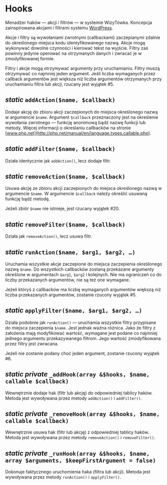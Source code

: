 Hooks
===

Menadżer haków — akcji i filtrów — w systemie WizyTówka. Koncepcja zainspirowana akcjami i filtrami systemu [WordPress](https://codex.wordpress.org/Plugin_API).

Akcje i filtry są wywołaniami zwrotnymi (callbackami) zaczepianymi zdalnie do określonego miejsca kodu identyfikowanego nazwą. Akcje mogą wykonywać dowolne czynności i kierować tekst na wyjście. Filtry zaś powinny jedynie operować na otrzymanych danych i zwracać je w zmodyfikowanej formie.

Filtry i akcje mogą otrzymywać argumenty przy uruchamianiu. Filtry muszą otrzymywać co najmniej jeden argument. Jeśli liczba wymaganych przez callback argumentów jest większa niż liczba argumentów otrzymanych przy uruchamianiu filtra lub akcji, rzucany jest wyjątek #5.

## *static* `addAction($name, $callback)`

Dodaje akcję do zbioru akcji zaczepionych do miejsca określonego nazwą w argumencie `$name`. Argument `$callback` przeznaczony jest na określenie wywołania zwrotnego — funkcję anonimową bądź nazwę funkcji lub metody. Więcej informacji o określaniu callbacków na stronie [www.php.net](http://php.net/manual/en/language.types.callable.php).

## *static* `addFilter($name, $callback)`

Działa identycznie jak `addAction()`, lecz dodaje filtr.

## *static* `removeAction($name, $callback)`

Usuwa akcję ze zbioru akcji zaczepionych do miejsca określonego nazwą w argumencie `$name`. W argumencie `$callback` należy określić usuwaną funkcję bądź metodę.

Jeżeli zbiór `$name` nie istnieje, jest rzucany wyjątek #20.

## *static* `removeFilter($name, $callback)`

Działa jak `removeAction()`, lecz usuwa filtr.

## *static* `runAction($name, $arg1, $arg2, …)`

Uruchamia wszystkie akcje zaczepione do miejsca zaczepienia określonego nazwą `$name`. Do wszystkich callbacków zostaną przekazane argumenty określone w argumentach `$arg1`, `$arg2` i kolejnych. Nie ma ograniczeń co do liczby przekazanych argumentów, nie są też one wymagane.

Jeżeli któryś z callbacków ma liczbę wymaganych argumentów większą niż liczba przekazanych argumentów, zostanie rzucony wyjątek #5.

## *static* `applyFilter($name, $arg1, $arg2, …)`

Działa podobnie jak `runAction()` — uruchamia wszystkie filtry przypisane do miejsca zaczepienia `$name`. Jest jednak ważna różnica. Jako że filtry z założenia mają modyfikować wartość, wymagane jest podane co najmniej jednego argumentu przekazywanego filtrom. Jego wartość zmodyfikowana przez filtry jest zwracana.

Jeżeli nie zostanie podany choć jeden argument, zostanie rzucony wyjątek #6.

## *static private* `_addHook(array &$hooks, $name, callable $callback)`

Wewnętrznie dodaje hak (filtr lub akcję) do odpowiedniej tablicy haków. Metoda jest wywoływana przez metody `addAction()` i `addFilter()`.

## *static private* `_removeHook(array &$hooks, $name, callable $callback)`

Wewnętrznie usuwa hak (filtr lub akcję) z odpowiedniej tablicy haków. Metoda jest wywoływana przez metody `removeAction()` i `removeFilter()`.

## *static private* `_runHook(array &$hooks, $name, array $arguments, $keepFirstArgument = false)`

Dokonuje faktycznego uruchomienia haka (filtra lub akcji). Metoda jest wywoływana przez metody `runAction()` i `applyFilter()`.
